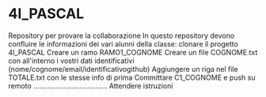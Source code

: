 # 4I_PASCAL
Repository per provare la collaborazione
In questo repository devono confluire le informazioni dei vari alunni della classe:
clonare il progetto 4I_PASCAL
Creare un ramo RAMO1_COGNOME
Creare un file COGNOME.txt con all'interno i vostri dati identificativi (nome/cognome/email/identificativogithub)
Aggiungere un riga nel file TOTALE.txt con le stesse info di prima
Committare C1_COGNOME e push su remoto
.....................................
Attendere istruzioni



